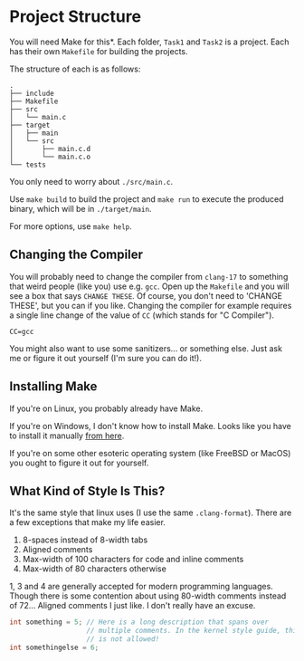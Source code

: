 # Project Structure

You will need Make for this*. Each folder, `Task1` and `Task2` is a 
project. Each has their own `Makefile` for building the projects.

The structure of each is as follows:

```plaintext
.
├── include
├── Makefile
├── src
│   └── main.c
├── target
│   ├── main
│   └── src
│       ├── main.c.d
│       └── main.c.o
└── tests
```

You only need to worry about `./src/main.c`.

Use `make build` to build the project and `make run` to execute the 
produced binary, which will be in `./target/main`.

For more options, use `make help`.

## Changing the Compiler 

You will probably need to change the compiler from `clang-17` to 
something that weird people (like you) use e.g. `gcc`. Open up the 
`Makefile` and you will see a box that says `CHANGE THESE`. Of course,
you don't need to 'CHANGE THESE', but you can if you like. Changing the
compiler for example requires a single line change of the value of `CC`
(which stands for "C Compiler").

```make
CC=gcc
```

You might also want to use some sanitizers... or something else. Just 
ask me or figure it out yourself (I'm sure you can do it!).

## Installing Make

If you're on Linux, you probably already have Make.

If you're on Windows, I don't know how to install Make. Looks like you 
have to install it manually [from here](https://gnuwin32.sourceforge.net/packages/make.htm).

If you're on some other esoteric operating system (like FreeBSD or 
MacOS) you ought to figure it out for yourself.

## What Kind of Style Is This?

It's the same style that linux uses (I use the same `.clang-format`). 
There are a few exceptions that make my life easier.

1. 8-spaces instead of 8-width tabs
2. Aligned comments
3. Max-width of 100 characters for code and inline comments
4. Max-width of 80 characters otherwise

1, 3 and 4 are generally accepted for modern programming languages. 
Though there is some contention about using 80-width comments instead of
72... Aligned comments I just like. I don't really have an excuse. 

```c
int something = 5; // Here is a long description that spans over 
                   // multiple comments. In the kernel style guide, this
                   // is not allowed!
int somethingelse = 6;
```